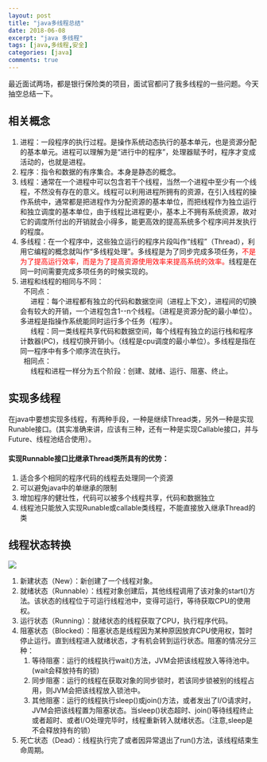```yaml
---
layout: post
title: "java多线程总结"
date: 2018-06-08
excerpt: "java 多线程"
tags: [java,多线程,安全]
categories: [java]
comments: true
---
```


最近面试两场，都是银行保险类的项目，面试官都问了我多线程的一些问题。今天抽空总结一下。

## 相关概念

1. 进程：一段程序的执行过程。是操作系统动态执行的基本单元，也是资源分配的基本单元。进程可以理解为是“进行中的程序”，处理器赋予时，程序才变成活动的，也就是进程。
2. 程序：指令和数据的有序集合。本身是静态的概念。
3. 线程：通常在一个进程中可以包含若干个线程，当然一个进程中至少有一个线程，不然没有存在的意义。线程可以利用进程所拥有的资源，在引入线程的操作系统中，通常都是把进程作为分配资源的基本单位，而把线程作为独立运行和独立调度的基本单位，由于线程比进程更小，基本上不拥有系统资源，故对它的调度所付出的开销就会小得多，能更高效的提高系统多个程序间并发执行的程度。
4. 多线程：在一个程序中，这些独立运行的程序片段叫作“线程”（Thread），利用它编程的概念就叫作“多线程处理”。多线程是为了同步完成多项任务，<font color=red>不是为了提高运行效率，而是为了提高资源使用效率来提高系统的效率。</font>线程是在同一时间需要完成多项任务的时候实现的。
5. 进程和线程的相同与不同：<br>
&ensp;不同点：<br>
&ensp;&ensp;&ensp;进程：每个进程都有独立的代码和数据空间（进程上下文），进程间的切换会有较大的开销，一个进程包含1--n个线程。（进程是资源分配的最小单位）。多进程是指操作系统能同时运行多个任务（程序）。<br>
&ensp;&ensp;&ensp;线程：同一类线程共享代码和数据空间，每个线程有独立的运行栈和程序计数器(PC)，线程切换开销小。（线程是cpu调度的最小单位）。多线程是指在同一程序中有多个顺序流在执行。<br>
&ensp;相同点：<br>
&ensp;&ensp;&ensp;线程和进程一样分为五个阶段：创建、就绪、运行、阻塞、终止。

## 实现多线程
在java中要想实现多线程，有两种手段，一种是继续Thread类，另外一种是实现Runable接口。(其实准确来讲，应该有三种，还有一种是实现Callable接口，并与Future、线程池结合使用）。
#### 实现Runnable接口比继承Thread类所具有的优势：
1. 适合多个相同的程序代码的线程去处理同一个资源
2. 可以避免java中的单继承的限制
3. 增加程序的健壮性，代码可以被多个线程共享，代码和数据独立
4. 线程池只能放入实现Runable或callable类线程，不能直接放入继承Thread的类

## 线程状态转换
<img src='20150309140927553.jpeg'>

1. 新建状态（New）：新创建了一个线程对象。
2. 就绪状态（Runnable）：线程对象创建后，其他线程调用了该对象的start()方法。该状态的线程位于可运行线程池中，变得可运行，等待获取CPU的使用权。
3. 运行状态（Running）：就绪状态的线程获取了CPU，执行程序代码。
4. 阻塞状态（Blocked）：阻塞状态是线程因为某种原因放弃CPU使用权，暂时停止运行。直到线程进入就绪状态，才有机会转到运行状态。阻塞的情况分三种：
    1.  等待阻塞：运行的线程执行wait()方法，JVM会把该线程放入等待池中。(wait会释放持有的锁)
    2. 同步阻塞：运行的线程在获取对象的同步锁时，若该同步锁被别的线程占用，则JVM会把该线程放入锁池中。
    3. 其他阻塞：运行的线程执行sleep()或join()方法，或者发出了I/O请求时，JVM会把该线程置为阻塞状态。当sleep()状态超时、join()等待线程终止或者超时、或者I/O处理完毕时，线程重新转入就绪状态。（注意,sleep是不会释放持有的锁）
5. 死亡状态（Dead）：线程执行完了或者因异常退出了run()方法，该线程结束生命周期。

